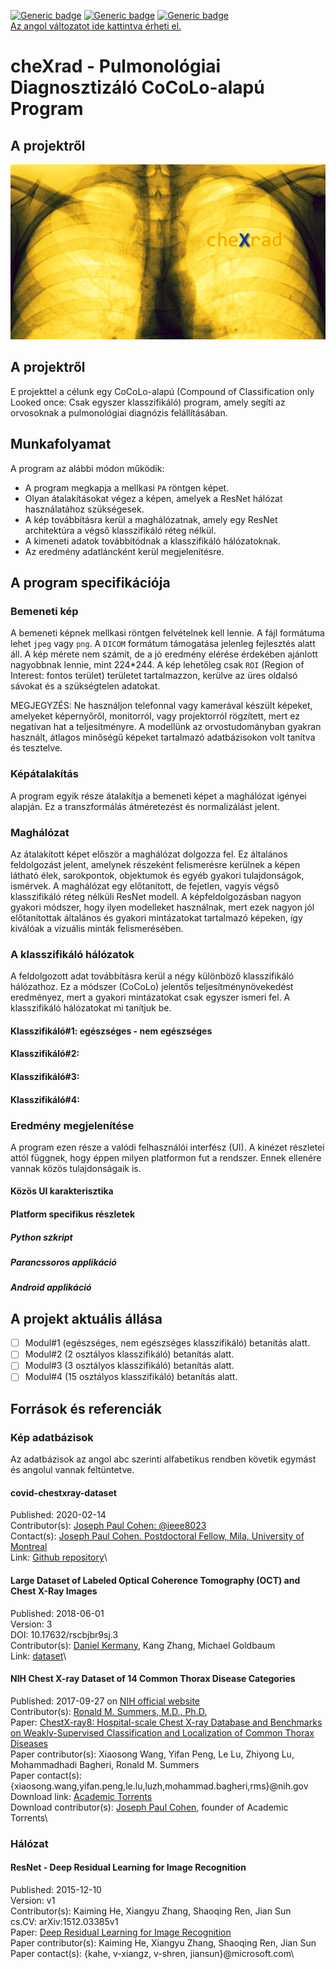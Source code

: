 [![Generic badge](https://img.shields.io/badge/Version-v0.1.0-001850.svg)](https://shields.io/)
[![Generic badge](https://img.shields.io/badge/Languages-EN,HU-001850.svg)](https://shields.io/)
[![Generic badge](https://img.shields.io/badge/State-Under_development-ffa000.svg)](https://shields.io/)\
[Az angol változatot ide kattintva érheti el.](https://github.com/hyperrixel/cheXrad/blob/master/README.md)

# cheXrad - Pulmonológiai Diagnosztizáló CoCoLo-alapú Program

## A projektről

![logo](chexrad_logo.png)

## A projektről

E projekttel a célunk egy CoCoLo-alapú (Compound of Classification only Looked once: Csak egyszer klasszifikáló) program, amely segíti az orvosoknak a pulmonológiai diagnózis felállításában.

## Munkafolyamat

A program az alábbi módon működik:

- A program megkapja a mellkasi ` PA ` röntgen képet.
- Olyan átalakításokat végez a képen, amelyek a ResNet hálózat használatához szükségesek.
- A kép továbbításra kerül a maghálózatnak, amely egy ResNet architektúra a végső klasszifikáló réteg nélkül.
- A kimeneti adatok továbbítódnak a klasszifikáló hálózatoknak.
- Az eredmény adatláncként kerül megjelenítésre.

## A program specifikációja

### Bemeneti kép

A bemeneti képnek mellkasi röntgen felvételnek kell lennie. A fájl formátuma lehet ` jpeg ` vagy ` png `. A ` DICOM ` formátum támogatása jelenleg fejlesztés alatt áll. A kép mérete nem számít, de a jó eredmény elérése érdekében ajánlott nagyobbnak lennie, mint 224*244. A kép lehetőleg csak ` ROI ` (Region of Interest: fontos terület) területet tartalmazzon, kerülve az üres oldalsó sávokat és a szükségtelen adatokat.

MEGJEGYZÉS: Ne használjon telefonnal vagy kamerával készült képeket, amelyeket képernyőről, monitorról, vagy projektorról rögzített, mert ez negatívan hat a teljesítményre. A modellünk az orvostudományban gyakran használt, átlagos minőségű képeket tartalmazó adatbázisokon volt tanítva és tesztelve.

### Képátalakítás

A program egyik része átalakítja a bemeneti képet a maghálózat igényei alapján. Ez a transzformálás átméretezést és normalizálást jelent.

### Maghálózat

Az átalakított képet először a maghálózat dolgozza fel. Ez általános feldolgozást jelent, amelynek részeként felismerésre kerülnek a képen látható élek, sarokpontok, objektumok és egyéb gyakori tulajdonságok, ismérvek. A maghálózat egy előtanított, de fejetlen, vagyis végső klasszifikáló réteg nélküli ResNet modell. A képfeldolgozásban nagyon gyakori módszer, hogy ilyen modelleket használnak, mert ezek nagyon jól előtanítottak általános és gyakori mintázatokat tartalmazó képeken, így kiválóak a vizuális minták felismerésében.

### A klasszifikáló hálózatok

A feldolgozott adat továbbításra kerül a négy különböző klasszifikáló hálózathoz. Ez a módszer (CoCoLo) jelentős teljesítménynövekedést eredményez, mert a gyakori mintázatokat csak egyszer ismeri fel. A klasszifikáló hálózatokat mi tanítjuk be.

#### Klasszifikáló#1: egészséges - nem egészséges

#### Klasszifikáló#2:

#### Klasszifikáló#3:

#### Klasszifikáló#4:

### Eredmény megjelenítése

A program ezen része a valódi felhasználói interfész (UI). A kinézet részletei attól függnek, hogy éppen milyen platformon fut a rendszer. Ennek ellenére vannak közös tulajdonságaik is.

#### Közös UI karakterisztika

#### Platform specifikus részletek

##### Python szkript

##### Parancssoros applikáció

##### Android applikáció

## A projekt aktuális állása

- [ ] Modul#1 (egészséges, nem egészséges klasszifikáló) betanítás alatt.
- [ ] Modul#2 (2 osztályos klasszifikáló) betanítás alatt.
- [ ] Modul#3 (3 osztályos klasszifikáló) betanítás alatt.
- [ ] Modul#4 (15 osztályos klasszifikáló) betanítás alatt.

## Források és referenciák

### Kép adatbázisok

Az adatbázisok az angol abc szerinti alfabetikus rendben követik egymást és angolul vannak feltüntetve.

#### covid-chestxray-dataset

Published: 2020-02-14\
Contributor(s): [Joseph Paul Cohen: @ieee8023](https://github.com/ieee8023)\
Contact(s): [Joseph Paul Cohen. Postdoctoral Fellow, Mila, University of Montreal](https://josephpcohen.com/)\
Link: [Github repository](https://github.com/ieee8023/covid-chestxray-dataset)\

#### Large Dataset of Labeled Optical Coherence Tomography (OCT) and Chest X-Ray Images

Published: 2018-06-01\
Version: 3\
DOI: 10.17632/rscbjbr9sj.3\
Contributor(s): [Daniel Kermany](https://www.mendeley.com/profiles/daniel-kermany2/), Kang Zhang, Michael Goldbaum\
Link: [dataset](https://data.mendeley.com/datasets/rscbjbr9sj/3)\

#### NIH Chest X-ray Dataset of 14 Common Thorax Disease Categories

Published: 2017-09-27 on [NIH official website](https://www.nih.gov/news-events/news-releases/nih-clinical-center-provides-one-largest-publicly-available-chest-x-ray-datasets-scientific-community)\
Contributor(s): [Ronald M. Summers, M.D., Ph.D.](https://www.cc.nih.gov/drd/summers.html)\
Paper: [ChestX-ray8: Hospital-scale Chest X-ray Database and Benchmarks on Weakly-Supervised Classification and Localization of Common Thorax Diseases](http://openaccess.thecvf.com/content_cvpr_2017/papers/Wang_ChestX-ray8_Hospital-Scale_Chest_CVPR_2017_paper.pdf)\
Paper contributor(s): Xiaosong Wang, Yifan Peng, Le Lu, Zhiyong Lu, Mohammadhadi Bagheri, Ronald M. Summers\
Paper contact(s): {xiaosong.wang,yifan.peng,le.lu,luzh,mohammad.bagheri,rms}@nih.gov\
Download link: [Academic Torrents](http://academictorrents.com/details/e615d3aebce373f1dc8bd9d11064da55bdadede0)\
Download contributor(s): [Joseph Paul Cohen](http://academictorrents.com/userdetails.php?id=14), founder of Academic Torrents\

### Hálózat

#### ResNet - Deep Residual Learning for Image Recognition

Published: 2015-12-10\
Version: v1\
Contributor(s): Kaiming He, Xiangyu Zhang, Shaoqing Ren, Jian Sun\
cs.CV: arXiv:1512.03385v1\
Paper: [Deep Residual Learning for Image Recognition](https://arxiv.org/abs/1512.03385)\
Paper contributor(s): Kaiming He, Xiangyu Zhang, Shaoqing Ren, Jian Sun\
Paper contact(s): {kahe, v-xiangz, v-shren, jiansun}@microsoft.com\
